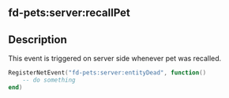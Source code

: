 ## fd-pets:server:recallPet

## Description

This event is triggered on server side whenever pet was recalled.

```lua
RegisterNetEvent("fd-pets:server:entityDead", function()
    -- do something
end)
```
